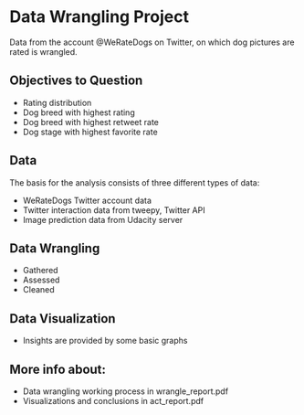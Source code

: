 # Data Wrangling Project
Data from the account @WeRateDogs on Twitter, on which dog pictures are rated is wrangled.

## Objectives to Question
- Rating distribution
- Dog breed with highest rating 
- Dog breed with highest retweet rate
- Dog stage with highest favorite rate 

## Data
The basis for the analysis consists of three different types of data: 
- WeRateDogs Twitter account data
- Twitter interaction data from tweepy, Twitter API
- Image prediction data from Udacity server

## Data Wrangling
- Gathered
- Assessed
- Cleaned

## Data Visualization
- Insights are provided by some basic graphs 

## More info about:
- Data wrangling working process in wrangle_report.pdf
- Visualizations and conclusions in act_report.pdf

